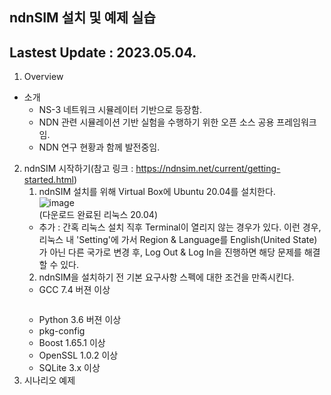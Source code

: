 ndnSIM 설치 및 예제 실습
-----------------------
Lastest Update : 2023.05.04.
----------------------------
1. Overview
- 소개
    + NS-3 네트워크 시뮬레이터 기반으로 등장함.
    + NDN 관련 시뮬레이션 기반 실험을 수행하기 위한 오픈 소스 공용 프레임워크임.
    + NDN 연구 현황과 함께 발전중임.
2. ndnSIM 시작하기(참고 링크 : https://ndnsim.net/current/getting-started.html)
    1. ndnSIM 설치를 위해 Virtual Box에 Ubuntu 20.04를 설치한다.   
    ![image](https://user-images.githubusercontent.com/110087545/236179857-23b58c66-0fac-4b55-9e1d-cc1bb3671fe2.png)   
    (다운로드 완료된 리눅스 20.04)
    * 추가 : 간혹 리눅스 설치 직후 Terminal이 열리지 않는 경우가 있다. 이런 경우, 리눅스 내 'Setting'에 가서 Region & Language를 English(United State)가 아닌 다른 국가로 변경 후, Log Out & Log In을 진행하면 해당 문제를 해결할 수 있다.
    2. ndnSIM을 설치하기 전 기본 요구사항 스펙에 대한 조건을 만족시킨다.
    - GCC 7.4 버젼 이상
    ```
    ```
    - Python 3.6 버젼 이상
    - pkg-config
    - Boost 1.65.1 이상
    - OpenSSL 1.0.2 이상
    - SQLite 3.x 이상
3. 시나리오 예제